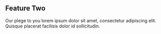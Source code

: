 ## Feature Two

Our plege to you lorem ipsum dolor sit amet, consectetur adipiscing elit. Quisque placerat facilisis dolor id sollicitudin. 